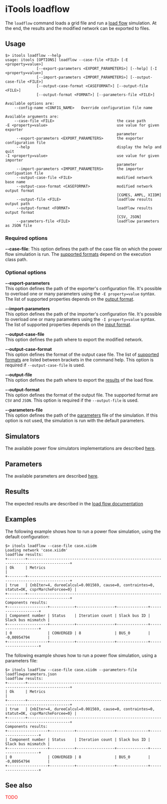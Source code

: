 # iTools loadflow

The `loadflow` command loads a grid file and run a [load flow](../../simulation/loadflow/index.md) simulation. At the end, the results and the modified network can be exported to files.

## Usage
```
$> itools loadflow --help
usage: itools [OPTIONS] loadflow --case-file <FILE> [-E <property=value>]
              [--export-parameters <EXPORT_PARAMETERS>] [--help] [-I <property=value>]
              [--import-parameters <IMPORT_PARAMETERS>] [--output-case-file <FILE>]
              [--output-case-format <CASEFORMAT>] [--output-file <FILE>]
              [--output-format <FORMAT>] [--parameters-file <FILE>]

Available options are:
    --config-name <CONFIG_NAME>   Override configuration file name

Available arguments are:
    --case-file <FILE>                            the case path
-E <property=value>                               use value for given exporter
                                                  parameter
     --export-parameters <EXPORT_PARAMETERS>      the exporter configuration file
     --help                                       display the help and quit
-I <property=value>                               use value for given importer
                                                  parameter
     --import-parameters <IMPORT_PARAMETERS>      the importer configuation file
     --output-case-file <FILE>                    modified network base name
     --output-case-format <CASEFORMAT>            modified network output format
                                                  [CGMES, AMPL, XIIDM]
     --output-file <FILE>                         loadflow results output path
     --output-format <FORMAT>                     loadflow results output format
                                                  [CSV, JSON]
     --parameters-file <FILE>                     loadflow parameters as JSON file
```

### Required options

**\-\-case-file**: This option defines the path of the case file on which the power flow simulation is run. The [supported formats](../../grid_exchange_formats/index.md) depend on the execution class path. 

### Optional options

**\-\-export-parameters**  
This option defines the path of the exporter's configuration file. It's possible to overload one or many parameters using the `-E property=value` syntax. The list of supported properties depends on the [output format](../../grid_exchange_formats/index.md).

**\-\-import-parameters**  
This option defines the path of the importer's configuration file. It's possible to overload one or many parameters using the `-I property=value` syntax. The list of supported properties depends on the [input format](../../grid_exchange_formats/index.md).

**\-\-output-case-file**  
This option defines the path where to export the modified network.

**\-\-output-case-format**  
This option defines the format of the output case file. The list of [supported formats](../../grid_exchange_formats/index.md) are listed between brackets in the command help. This option is required if `--output-case-file` is used.

**\-\-output-file**  
This option defines the path where to export the [results](../../simulation/loadflow/loadflow.md#outputs) of the load flow.

**\-\-output-format**  
This option defines the format of the output file. The supported format are `CSV` and `JSON`. This option is required if the `--output-file` is used.

**\-\-parameters-file**  
This option defines the path of the [parameters](#parameters) file of the simulation. If this option is not used, the simulation is run with the default parameters. 

## Simulators

The available power flow simulators implementations are described [here](../../simulation/loadflow/loadflow.md#implementations).

## Parameters
The available parameters are described [here](../../simulation/loadflow/loadflow.md#parameters).

## Results
The expected results are described in the [load flow documentation](../../simulation/loadflow/loadflow.md#outputs)

## Examples
The following example shows how to run a power flow simulation, using the default configuration:
```
$> itools loadflow --case-file case.xiidm
Loading network 'case.xiidm'
loadflow results:
+--------+-----------------------------------------------------------------------------------------+
| Ok     | Metrics                                                                                 |
+--------+-----------------------------------------------------------------------------------------+
| true   | {nbIter=4, dureeCalcul=0.001569, cause=0, contraintes=0, statut=OK, csprMarcheForcee=0} |
+--------+-----------------------------------------------------------------------------------------+
Components results:
+------------------+-----------+-----------------+--------------+--------------------+
| Component number | Status    | Iteration count | Slack bus ID | Slack bus mismatch |
+------------------+-----------+-----------------+--------------+--------------------+
| 0                | CONVERGED | 8               | BUS_0        | -0,00954794        |
+------------------+-----------+-----------------+--------------+--------------------+
```

The following example shows how to run a power flow simulation, using a parameters file:
```
$> itools loadflow --case-file case.xiidm --parameters-file loadflowparameters.json
loadflow results:
+--------+-----------------------------------------------------------------------------------------+
| Ok     | Metrics                                                                                 |
+--------+-----------------------------------------------------------------------------------------+
| true   | {nbIter=4, dureeCalcul=0.001569, cause=0, contraintes=0, statut=OK, csprMarcheForcee=0} |
+--------+-----------------------------------------------------------------------------------------+
Components results:
+------------------+-----------+-----------------+--------------+--------------------+
| Component number | Status    | Iteration count | Slack bus ID | Slack bus mismatch |
+------------------+-----------+-----------------+--------------+--------------------+
| 0                | CONVERGED | 8               | BUS_0        | -0,00954794        |
+------------------+-----------+-----------------+--------------+--------------------+
```

## See also
<span style="color: red">TODO</span> 

